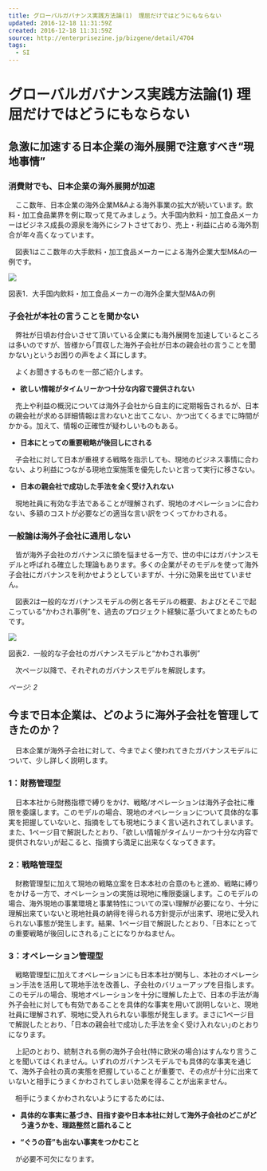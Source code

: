 ```yaml
---
title: グローバルガバナンス実践方法論(1)　理屈だけではどうにもならない
updated: 2016-12-18 11:31:59Z
created: 2016-12-18 11:31:59Z
source: http://enterprisezine.jp/bizgene/detail/4704
tags:
  - SI
---
```


# グローバルガバナンス実践方法論(1) 理屈だけではどうにもならない

## 急激に加速する日本企業の海外展開で注意すべき“現地事情”

### 消費財でも、日本企業の海外展開が加速

　ここ数年、日本企業の海外企業M&Aよる海外事業の拡大が続いています。飲料・加工食品業界を例に取って見てみましょう。大手国内飲料・加工食品メーカーはビジネス成長の源泉を海外にシフトさせており、売上・利益に占める海外割合が年々高くなっています。

　図表1はここ数年の大手飲料・加工食品メーカーによる海外企業大型M&Aの一例です。

![](../_resources/ef8215d5cf73e12a502e0f2e4ac20cbb.jpg)

図表1．大手国内飲料・加工食品メーカーの海外企業大型M&Aの例

### 子会社が本社の言うことを聞かない

　弊社が日頃お付合いさせて頂いている企業にも海外展開を加速しているところは多いのですが、皆様から｢買収した海外子会社が日本の親会社の言うことを聞かない｣というお困りの声をよく耳にします。

　よくお聞きするものを一部ご紹介します。

- **欲しい情報がタイムリーかつ十分な内容で提供されない**

　売上や利益の概況については海外子会社から自主的に定期報告されるが、日本の親会社が求める詳細情報は言わないと出てこない、かつ出てくるまでに時間がかかる。加えて、情報の正確性が疑わしいものもある。

- **日本にとっての重要戦略が後回しにされる**

　子会社に対して日本が重視する戦略を指示しても、現地のビジネス事情に合わない、より利益につながる現地立案施策を優先したいと言って実行に移さない。

- **日本の親会社で成功した手法を全く受け入れない**

　現地社員に有効な手法であることが理解されず、現地のオペレーションに合わない、多額のコストが必要などの適当な言い訳をつくってかわされる。

### 一般論は海外子会社に通用しない

　皆が海外子会社のガバナンスに頭を悩ませる一方で、世の中にはガバナンスモデルと呼ばれる確立した理論もあります。多くの企業がそのモデルを使って海外子会社にガバナンスを利かせようとしていますが、十分に効果を出せていません。

　図表2は一般的なガバナンスモデルの例と各モデルの概要、およびとそこで起こっている“かわされ事例”を、過去のプロジェクト経験に基づいてまとめたものです。

![](../_resources/5dfa02b7aa532f7469cea082217dea90.jpg)

図表2．一般的な子会社のガバナンスモデルと“かわされ事例”

　次ページ以降で、それぞれのガバナンスモデルを解説します。

*ページ: 2*

## 今まで日本企業は、どのように海外子会社を管理してきたのか？

　日本企業が海外子会社に対して、今までよく使われてきたガバナンスモデルについて、少し詳しく説明します。

### 1：財務管理型

　日本本社から財務指標で縛りをかけ、戦略/オペレーションは海外子会社に権限を委譲します。このモデルの場合、現地のオペレーションについて具体的な事実を把握していないと、指摘をしても現地にうまく言い逃れされてしまいます。また、1ページ目で解説したとおり、｢欲しい情報がタイムリーかつ十分な内容で提供されない｣が起こると、指摘すら満足に出来なくなってきます。

### 2：戦略管理型

　財務管理型に加えて現地の戦略立案を日本本社の合意のもと進め、戦略に縛りをかける一方で、オペレーションの実施は現地に権限委譲します。このモデルの場合、海外現地の事業環境と事業特性についての深い理解が必要になり、十分に理解出来ていないと現地社員の納得を得られる方針提示が出来ず、現地に受入れられない事態が発生します。結果、1ページ目で解説したとおり、｢日本にとっての重要戦略が後回しにされる｣ことになりかねません。

### 3：オペレーション管理型

　戦略管理型に加えてオペレーションにも日本本社が関与し、本社のオペレーション手法を活用して現地手法を改善し、子会社のバリューアップを目指します。このモデルの場合、現地オペレーションを十分に理解した上で、日本の手法が海外子会社に対しても有効であることを具体的な事実を用いて説明しないと、現地社員に理解されず、現地に受入れられない事態が発生します。まさに1ページ目で解説したとおり、｢日本の親会社で成功した手法を全く受け入れない｣のとおりになります。

　上記のとおり、統制される側の海外子会社(特に欧米の場合)はすんなり言うことを聞いてはくれません。いずれのガバナンスモデルでも具体的な事実を通じて、海外子会社の真の実態を把握していることが重要で、その点が十分に出来ていないと相手にうまくかわされてしまい効果を得ることが出来ません。

　相手にうまくかわされないようにするためには、

- **具体的な事実に基づき、目指す姿や日本本社に対して海外子会社のどこがどう違うかを、理路整然と語れること**

- **“ぐうの音”も出ない事実をつかむこと**

　が必要不可欠になります。